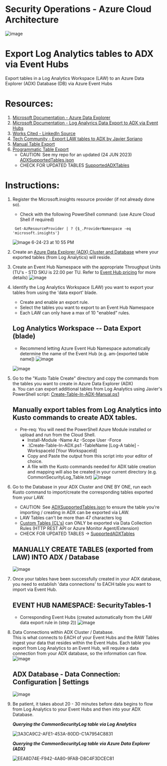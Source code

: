 # Security Operations - Azure Cloud Architecture
![image](https://github.com/dcodev1702/LogAnalytics-Export-2-ADX/assets/32214072/a043829b-8640-48c1-9391-e9abca8a96cc)


# Export Log Analytics tables to ADX via Event Hubs
Export tables in a Log Analytics Workspace (LAW) to an Azure Data Explorer (ADX) Database (DB) via Azure Event Hubs <br />

# Resources:
1. [Microsoft Documentation - Azure Data Explorer](https://learn.microsoft.com/en-us/azure/data-explorer/)
2. [Microsoft Documentation - Log Analyrics Data Export to ADX via Event Hubs](https://learn.microsoft.com/en-us/azure/azure-monitor/logs/logs-data-export?tabs=portal)
3. [Works Cited - LinkedIn Source](https://www.linkedin.com/pulse/howto-configure-azure-sentinel-data-export-long-term-storage-lauren/)
4. [Tech Community - Export LAW tables to ADX by Javier Soriano](https://techcommunity.microsoft.com/t5/microsoft-sentinel-blog/using-azure-data-explorer-for-long-term-retention-of-microsoft/ba-p/1883947)
5. [Manual Table Export](https://github.com/javiersoriano/sentinel-scripts/blob/main/ADX/Create-TableInADX.ps1)
6. [Programmatic Table Export](https://github.com/Azure/Azure-Sentinel/tree/master/Tools/AzureDataExplorer)
    * CAUTION: See my repo for an updated (24 JUN 2023) [ADXSupportedTables.json](https://github.com/dcodev1702/LogAnalytics-Export-2-ADX/blob/main/ADXSupportedTables.json)
    * CHECK FOR UPDATED TABLES [SupportedADXTables](https://learn.microsoft.com/en-us/azure/azure-monitor/logs/logs-data-export?tabs=portal#supported-tables)
  

# Instructions:
1. Register the Microsoft.insights resource provider (if not already done so).
   * Check with the following PowerShell command: (use Azure Cloud Shell if required) <br />
   
   ```console
    Get-AzResourceProvider | ? {$_.ProviderNamespace -eq 'microsoft.insights'}
   ```

   ![Image 6-24-23 at 10 55 PM](https://github.com/dcodev1702/LogAnalytics-Export-2-ADX/assets/32214072/af00c1d3-a7c6-40e1-8409-256cfc953ed4)

2. Create an [Azure Data Explorer (ADX) Cluster and Database](https://learn.microsoft.com/en-us/azure/data-explorer/create-cluster-database-portal) where your exported tables (from Log Analytics) will reside.
3. Create an Event Hub Namespace with the appropriate Throughput Units (TU's - STD SKU is 22.00 per TU. Refer to [Event Hub pricing](https://learn.microsoft.com/en-us/azure/event-hubs/compare-tiers) for more details)
   ![image](https://github.com/dcodev1702/LogAnalytics-Export-2-ADX/assets/32214072/aa24dbc5-30f4-44fa-a040-02950ae3a9bd)

4. Identify the Log Analytics Workspace (LAW) you want to export your tables from using the 'data export' blade. <br />
   * Create and enable an export rule.
   * Select the tables you want to export to an Event Hub Namespace
   * Each LAW can only have a max of 10 "enabled" rules.
  
   ## Log Analytics Workspace -- Data Export (blade)
   * Recommend letting Azure Event Hub Namespace automatically determine the name of the Event Hub (e.g. am-[exported table name])
   ![image](https://github.com/dcodev1702/LogAnalytics-Export-2-ADX/assets/32214072/889b466d-e39e-42fb-b961-1cc37bc00309)

   ![image](https://github.com/dcodev1702/LogAnalytics-Export-2-ADX/assets/32214072/287fd9ca-b424-49c6-ba32-a4b97dca29c8)

5. Go to the "Kusto Table Create" directory and copy the commands from the tables you want to create in Azure Data Explorer (ADX) <br />
   a. You can can export additional tables from Log Analytics using Javier's PowerShell script: [Create-Table-In-ADX-Manual.ps1](https://github.com/dcodev1702/LogAnalytics-Export-2-ADX/blob/main/Create-Table-In-ADX-Manual.ps1)

   ## Manually export tables from Log Analytics into Kusto commands to create ADX tables.
   * Pre-req: You will need the PowerShell Azure Module installed or upload and run from the Cloud Shell.
      * Install-Module -Name Az -Scope User -Force
      * .\Create-Table-In-ADX.ps1 -TableName [Log-A table] -WorkspaceId [Your WorkspaceId]
      * Copy and Paste the output from this script into your editor of choice.
      * A file with the Kusto commands needed for ADX table creation and mapping will also be created in your current directory (e.g. CommonSecurityLog_Table.txt)
   ![image](https://github.com/dcodev1702/LogAnalytics-Export-2-ADX/assets/32214072/90fb2db5-5b83-46c3-abdd-25d986bea3af)

6. Go to the Database in your ADX Cluster and ONE BY ONE, run each Kusto command to import/create the corresponding tables exported from your LAW.
    * CAUTION: See [ADXSupportedTables.json](https://github.com/dcodev1702/LogAnalytics-Export-2-ADX/blob/main/ADXSupportedTables.json) to ensure the table you're importing / creating in ADX can be exported via LAW.
    * LAW Tables can't be more than 47 characters log
    * [Custom Tables (CL's)](https://learn.microsoft.com/en-us/azure/azure-monitor/logs/logs-data-export?tabs=portal) can ONLY be exported via Data Collection Rules (HTTP REST API or Azure Monitor Agent/Extension)
    * CHECK FOR UPDATED TABLES -> [SupportedADXTables](https://learn.microsoft.com/en-us/azure/azure-monitor/logs/logs-data-export?tabs=portal#supported-tables)

   ## MANUALLY CREATE TABLES (exported from LAW) INTO ADX / Database
   ![image](https://github.com/dcodev1702/LogAnalytics-Export-2-ADX/assets/32214072/16c738a3-1154-44e8-8255-36f708ac329b)


7. Once your tables have been successfully created in your ADX database, you need to establish 'data connections' to EACH table you want to import via Event Hub.
   ## EVENT HUB NAMESPACE: SecurityTables-1
   * Corresponding Event Hubs (created automatically from the LAW data export rule in (step 2))
   ![image](https://github.com/dcodev1702/LogAnalytics-Export-2-ADX/assets/32214072/0939913d-0e17-4081-a7d1-36e808b811ff)


8. Data Connections within ADX Cluster / Database.  <br />
   This is what connects to EACH of your Event Hubs and the RAW Tables ingest your data that resides within the Event Hubs. Each table
   you export from Log Analytics to an Event Hub, will require a data connection from your ADX database, so the information can flow.
   ![image](https://github.com/dcodev1702/LogAnalytics-Export-2-ADX/assets/32214072/04ddd907-744b-4d7d-a1cd-305518ec4ff6)

   ## ADX Database - Data Connection: Configuration | Settings
   ![image](https://github.com/dcodev1702/LogAnalytics-Export-2-ADX/assets/32214072/9a6c9a5e-ca04-4f6a-b3bf-e4f6c4f5430f)


9. Be patient, it takes about 20 - 30 minutes before data begins to flow from Log Analytics to your Event Hubs and then into your ADX Database. <br />

   **_Querying the CommonSecurityLog table via Log Analytics_** <br />
   
   ![3A3CA9C2-AFE1-453A-80DD-C1A7954C8831](https://github.com/dcodev1702/LogAnalytics-Export-2-ADX/assets/32214072/0560e336-8818-480b-8580-d1067a391aaa)


   **_Querying the CommonSecurityLog table via Azure Data Explorer (ADX)_**
   
   ![EEA8D74E-F942-4A80-9FAB-D8C4F3DCEC81](https://github.com/dcodev1702/LogAnalytics-Export-2-ADX/assets/32214072/c9a3b93a-1908-4084-9fcc-141879771b3b)

